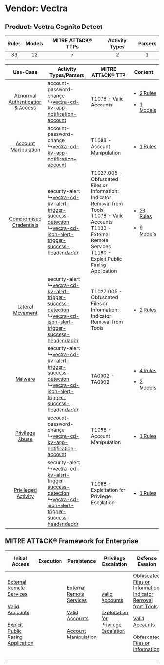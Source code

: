 Vendor: Vectra
==============
Product: Vectra Cognito Detect
------------------------------
| Rules | Models | MITRE ATT&CK® TTPs | Activity Types | Parsers |
|:-----:|:------:|:------------------:|:--------------:|:-------:|
|  33   |   12   |         7          |       2        |    1    |

|    Use-Case    | Activity Types/Parsers    | MITRE ATT&CK® TTP    | Content    |
|:----:| ---- | ---- | ---- |
| [Abnormal Authentication & Access](../../../UseCases/uc_abnormal_authentication_&_access.md) |  account-password-change<br> ↳[vectra-cd-kv-app-notification-account](Ps/pC_vectracdkvappnotificationaccount.md)<br>    | T1078 - Valid Accounts<br>    | [<ul><li>2 Rules</li></ul><ul><li>1 Models</li></ul>](RM/r_m_vectra_vectra_cognito_detect_Abnormal_Authentication_&_Access.md) |
|    [Account Manipulation](../../../UseCases/uc_account_manipulation.md)    |  account-password-change<br> ↳[vectra-cd-kv-app-notification-account](Ps/pC_vectracdkvappnotificationaccount.md)<br>    | T1098 - Account Manipulation<br>    | [<ul><li>1 Rules</li></ul>](RM/r_m_vectra_vectra_cognito_detect_Account_Manipulation.md)    |
|          [Compromised Credentials](../../../UseCases/uc_compromised_credentials.md)          |  security-alert<br> ↳[vectra-cd-kv-alert-trigger-success-detection](Ps/pC_vectracdkvalerttriggersuccessdetection.md)<br> ↳[vectra-cd-json-alert-trigger-success-headendaddr](Ps/pC_vectracdjsonalerttriggersuccessheadendaddr.md)<br> | T1027.005 - Obfuscated Files or Information: Indicator Removal from Tools<br>T1078 - Valid Accounts<br>T1133 - External Remote Services<br>T1190 - Exploit Public Fasing Application<br> | [<ul><li>23 Rules</li></ul><ul><li>9 Models</li></ul>](RM/r_m_vectra_vectra_cognito_detect_Compromised_Credentials.md)         |
|    [Lateral Movement](../../../UseCases/uc_lateral_movement.md)    |  security-alert<br> ↳[vectra-cd-kv-alert-trigger-success-detection](Ps/pC_vectracdkvalerttriggersuccessdetection.md)<br> ↳[vectra-cd-json-alert-trigger-success-headendaddr](Ps/pC_vectracdjsonalerttriggersuccessheadendaddr.md)<br> | T1027.005 - Obfuscated Files or Information: Indicator Removal from Tools<br>    | [<ul><li>2 Rules</li></ul>](RM/r_m_vectra_vectra_cognito_detect_Lateral_Movement.md)    |
|    [Malware](../../../UseCases/uc_malware.md)    |  security-alert<br> ↳[vectra-cd-kv-alert-trigger-success-detection](Ps/pC_vectracdkvalerttriggersuccessdetection.md)<br> ↳[vectra-cd-json-alert-trigger-success-headendaddr](Ps/pC_vectracdjsonalerttriggersuccessheadendaddr.md)<br> | TA0002 - TA0002<br>    | [<ul><li>4 Rules</li></ul><ul><li>2 Models</li></ul>](RM/r_m_vectra_vectra_cognito_detect_Malware.md)    |
|    [Privilege Abuse](../../../UseCases/uc_privilege_abuse.md)    |  account-password-change<br> ↳[vectra-cd-kv-app-notification-account](Ps/pC_vectracdkvappnotificationaccount.md)<br>    | T1098 - Account Manipulation<br>    | [<ul><li>1 Rules</li></ul>](RM/r_m_vectra_vectra_cognito_detect_Privilege_Abuse.md)    |
|    [Privileged Activity](../../../UseCases/uc_privileged_activity.md)    |  security-alert<br> ↳[vectra-cd-kv-alert-trigger-success-detection](Ps/pC_vectracdkvalerttriggersuccessdetection.md)<br> ↳[vectra-cd-json-alert-trigger-success-headendaddr](Ps/pC_vectracdjsonalerttriggersuccessheadendaddr.md)<br> | T1068 - Exploitation for Privilege Escalation<br>    | [<ul><li>1 Rules</li></ul>](RM/r_m_vectra_vectra_cognito_detect_Privileged_Activity.md)    |

MITRE ATT&CK® Framework for Enterprise
--------------------------------------
| Initial Access                                                                                                                                                                                                                         | Execution | Persistence                                                                                                                                                                                                               | Privilege Escalation                                                                                                                                          | Defense Evasion                                                                                                                                                                                                                                                               | Credential Access | Discovery | Lateral Movement | Collection | Command and Control | Exfiltration | Impact |
| -------------------------------------------------------------------------------------------------------------------------------------------------------------------------------------------------------------------------------------- | --------- | ------------------------------------------------------------------------------------------------------------------------------------------------------------------------------------------------------------------------- | ------------------------------------------------------------------------------------------------------------------------------------------------------------- | ----------------------------------------------------------------------------------------------------------------------------------------------------------------------------------------------------------------------------------------------------------------------------- | ----------------- | --------- | ---------------- | ---------- | ------------------- | ------------ | ------ |
| [External Remote Services](https://attack.mitre.org/techniques/T1133)<br><br>[Valid Accounts](https://attack.mitre.org/techniques/T1078)<br><br>[Exploit Public Fasing Application](https://attack.mitre.org/techniques/T1190)<br><br> |           | [External Remote Services](https://attack.mitre.org/techniques/T1133)<br><br>[Valid Accounts](https://attack.mitre.org/techniques/T1078)<br><br>[Account Manipulation](https://attack.mitre.org/techniques/T1098)<br><br> | [Valid Accounts](https://attack.mitre.org/techniques/T1078)<br><br>[Exploitation for Privilege Escalation](https://attack.mitre.org/techniques/T1068)<br><br> | [Obfuscated Files or Information: Indicator Removal from Tools](https://attack.mitre.org/techniques/T1027/005)<br><br>[Valid Accounts](https://attack.mitre.org/techniques/T1078)<br><br>[Obfuscated Files or Information](https://attack.mitre.org/techniques/T1027)<br><br> |                   |           |                  |            |                     |              |        |
